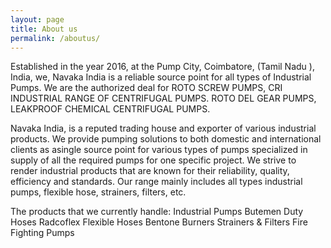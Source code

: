 ```yaml
---
layout: page
title: About us
permalink: /aboutus/
---
```


Established in the year 2016, at the Pump City, Coimbatore, (Tamil Nadu ), India, we, Navaka India is a reliable source point for all types of Industrial Pumps. We are the authorized deal for ROTO SCREW PUMPS, CRI INDUSTRIAL RANGE OF CENTRIFUGAL PUMPS. ROTO DEL GEAR PUMPS, LEAKPROOF CHEMICAL CENTRIFUGAL PUMPS.

Navaka India, is a reputed trading house and exporter of various industrial products. We provide pumping solutions to both domestic and international clients as asingle source point for various types of pumps specialized in supply of all the required pumps for one specific project. We strive to render industrial products that are known for their reliability, quality, efficiency and standards. Our range mainly includes all types  industrial pumps, flexible hose, strainers, filters, etc.

The products that we currently handle:
Industrial Pumps
Butemen Duty Hoses
Radcoflex Flexible Hoses
Bentone Burners
Strainers & Filters
Fire Fighting Pumps